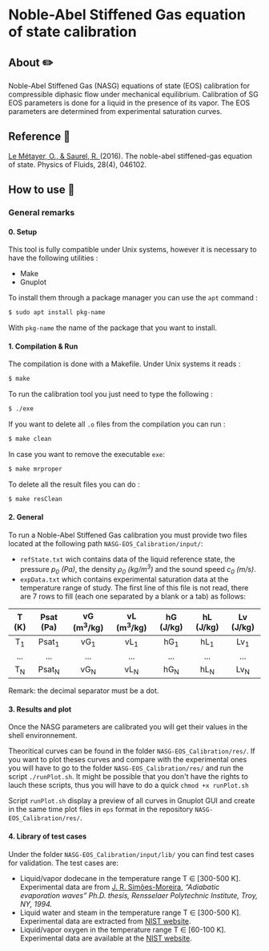 # Noble-Abel Stiffened Gas equation of state calibration

## About :pencil2:
Noble-Abel Stiffened Gas (NASG) equations of state (EOS) calibration for compressible diphasic flow under mechanical equilibrium. 
Calibration of SG EOS parameters is done for a liquid in the presence of its vapor. The EOS parameters are determined from experimental saturation curves.

## Reference :book:
[Le Métayer, O., & Saurel, R. ](https://doi.org/10.1063/1.4945981) (2016).
The noble-abel stiffened-gas equation of state. Physics of Fluids, 28(4), 046102.

## How to use :wrench:

### General remarks

#### 0. Setup

This tool is fully compatible under Unix systems, however it is necessary to have the following utilities : 
* Make
* Gnuplot

To install them through a package manager you can use the `apt` command :

```sh
$ sudo apt install pkg-name
```

With `pkg-name` the name of the package that you want to install.	

#### 1. Compilation & Run

The compilation is done with a Makefile. Under Unix systems it reads :

```sh
$ make 
```

To run the calibration tool you just need to type the following :
```sh
$ ./exe
```

If you want to delete all `.o` files from the compilation you can run :
```sh
$ make clean
```

In case you want to remove the executable `exe`: 
```sh
$ make mrproper
```

To delete all the result files you can do :
```sh
$ make resClean
```

#### 2. General

To run a Noble-Abel Stiffened Gas calibration you must provide two files located at the following path `NASG-EOS_Calibration/input/`:
* `refState.txt` wich contains data of the liquid reference state, the pressure *p<sub>0</sub> (Pa)*, the density *&rho;<sub>0</sub> (kg/m<sup>3</sup>)* and the sound speed *c<sub>0</sub> (m/s)*.
* `expData.txt` which contains experimental saturation data at the temperature range of study. The first line of this file is not read, there are 7 rows to fill (each one separated by a blank or a tab) as follows:

|     T (K)     |     Psat (Pa)    | vG (m<sup>3</sup>/kg) | vL (m<sup>3</sup>/kg) |    hG (J/kg)   |    hL (J/kg)   |    Lv (J/kg)   |
|:-------------:|:----------------:|:---------------------:|:---------------------:|:--------------:|:--------------:|:--------------:|
| T<sub>1</sub> | Psat<sub>1</sub> |     vG<sub>1</sub>    |     vL<sub>1</sub>    | hG<sub>1</sub> | hL<sub>1</sub> | Lv<sub>1</sub> |
|      ...      |        ...       |          ...          |          ...          |       ...      |       ...      |       ...      |
| T<sub>N</sub> | Psat<sub>N</sub> |     vG<sub>N</sub>    |     vL<sub>N</sub>    | hG<sub>N</sub> | hL<sub>N</sub> | Lv<sub>N</sub> |


Remark: the decimal separator must be a dot. 

#### 3. Results and plot

Once the NASG parameters are calibrated you will get their values in the shell environnement.

Theoritical curves can be found in the folder `NASG-EOS_Calibration/res/`. If you want to plot theses curves and compare with the experimental ones you will have to go to the folder `NASG-EOS_Calibration/res/` and run the script `./runPlot.sh`. It might be possible that you don't have the rights to lauch these scripts, thus you will have to do a quick `chmod +x runPlot.sh`

Script `runPlot.sh` display a preview of all curves in Gnuplot GUI and create in the same time plot files in `eps` format in the repository `NASG-EOS_Calibration/res/`.

#### 4. Library of test cases 
	
Under the folder `NASG-EOS_Calibration/input/lib/` you can find test cases for validation. The test cases are:
* Liquid/vapor dodecane in the temperature range T &isin; [300-500 K].
Experimental data are from [J. R. Simões-Moreira](https://elibrary.ru/item.asp?id=5644923), *“Adiabatic evaporation waves” Ph.D. thesis, Rensselaer Polytechnic Institute, Troy, NY, 1994.*
* Liquid water and steam in the temperature range T &isin; [300-500 K].
Experimental data are extracted from [NIST website](https://webbook.nist.gov/chemistry/fluid).
* Liquid/vapor oxygen in the temperature range T &isin; [60-100 K].
Experimental data are available at the [NIST website](https://webbook.nist.gov/chemistry/fluid).
